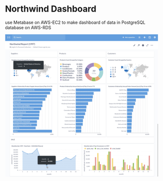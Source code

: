 # Northwind Dashboard
use Metabase on AWS-EC2 to make dashboard of data in PostgreSQL database on AWS-RDS

![](northwind.png)